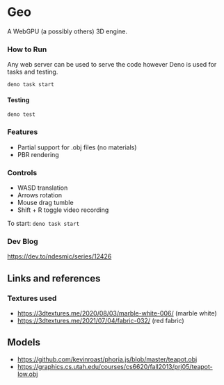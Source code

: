 # Geo

A WebGPU (a possibly others) 3D engine.

### How to Run

Any web server can be used to serve the code however Deno is used for tasks and testing.

`deno task start`

#### Testing

`deno test`

### Features

- Partial support for .obj files (no materials)
- PBR rendering

### Controls

- WASD translation
- Arrows rotation
- Mouse drag tumble
- Shift + R toggle video recording

To start: `deno task start`

### Dev Blog

https://dev.to/ndesmic/series/12426

## Links and references

### Textures used
- https://3dtextures.me/2020/08/03/marble-white-006/ (marble white)
- https://3dtextures.me/2021/07/04/fabric-032/ (red fabric)

## Models 

- https://github.com/kevinroast/phoria.js/blob/master/teapot.obj
- https://graphics.cs.utah.edu/courses/cs6620/fall2013/prj05/teapot-low.obj